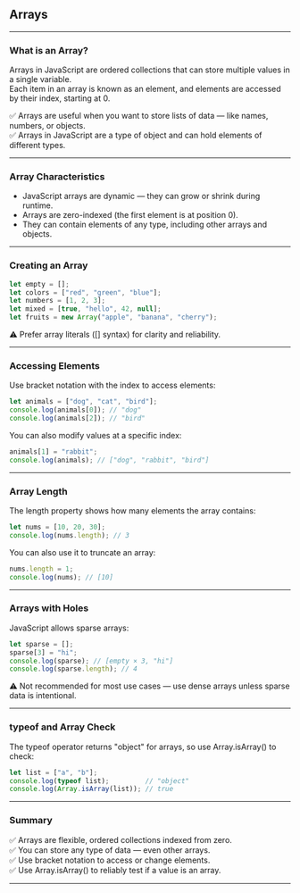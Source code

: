 ## Arrays

---

### What is an Array?

<span class="emphasis">Arrays</span> in JavaScript are ordered collections that can store multiple values in a single variable.  
Each item in an array is known as an <span class="secondEmphasis">element</span>, and elements are accessed by their <span class="secondEmphasis">index</span>, starting at <span class="codeSnip">0</span>.

✅ Arrays are useful when you want to store lists of data — like names, numbers, or objects.  
✅ Arrays in JavaScript are a type of <span class="emphasis">object</span> and can hold elements of different types.

---

### Array Characteristics

- JavaScript arrays are dynamic — they can grow or shrink during runtime.
- Arrays are zero-indexed (the first element is at position <span class="codeSnip">0</span>).
- They can contain elements of any type, including other arrays and objects.

---

### Creating an Array

```javascript  
let empty = [];  
let colors = ["red", "green", "blue"];  
let numbers = [1, 2, 3];  
let mixed = [true, "hello", 42, null];  
let fruits = new Array("apple", "banana", "cherry");
```

⚠️ Prefer array literals ([] syntax) for clarity and reliability.

---

### Accessing Elements

Use bracket notation with the index to access elements:

```javascript  
let animals = ["dog", "cat", "bird"];  
console.log(animals[0]); // "dog"  
console.log(animals[2]); // "bird"  
```

You can also modify values at a specific index:

```javascript  
animals[1] = "rabbit";  
console.log(animals); // ["dog", "rabbit", "bird"]
```

---

### Array Length

The <span class="codeSnip">length</span> property shows how many elements the array contains:

```javascript  
let nums = [10, 20, 30];  
console.log(nums.length); // 3  
```

You can also use it to truncate an array:

```javascript  
nums.length = 1;  
console.log(nums); // [10]
```

---

### Arrays with Holes

JavaScript allows sparse arrays:

```javascript  
let sparse = [];  
sparse[3] = "hi";  
console.log(sparse); // [empty × 3, "hi"]  
console.log(sparse.length); // 4  
```

⚠️ Not recommended for most use cases — use dense arrays unless sparse data is intentional.

---

### typeof and Array Check

The <span class="codeSnip">typeof</span> operator returns <span class="codeSnip">"object"</span> for arrays, so use <span class="codeSnip">Array.isArray()</span> to check:

```javascript  
let list = ["a", "b"];  
console.log(typeof list);         // "object"  
console.log(Array.isArray(list)); // true
```

---

### Summary

✅ Arrays are flexible, ordered collections indexed from zero.  
✅ You can store any type of data — even other arrays.  
✅ Use bracket notation to access or change elements.  
✅ Use <span class="codeSnip">Array.isArray()</span> to reliably test if a value is an array.

---
